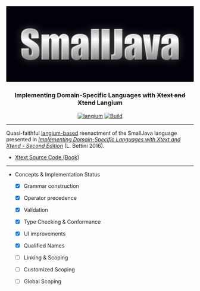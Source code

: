 <div id="small-java" align="center">
  <a href="https://github.com/snarkipus/small-java">
    <img alt="SmallJava Logo" width="640" src="static/coollogo_com-1467274.png">
  </a>
  <h3>
    Implementing Domain-Specific Languages with <del>Xtext and Xtend</del> Langium
  </h3>
</div>

<div id="badges" align="center">

  [![langium](https://img.shields.io/badge/langium-0.5-brightgreen)](https://www.npmjs.com/package/langium)
  [![Build](https://github.com/snarkipus/small-java/actions/workflows/actions.yml/badge.svg)](https://github.com/snarkipus/small-java/actions/workflows/actions.yml)

</div>

<hr>

Quasi-faithful [langium-based](https://langium.org/) reenactment of the SmallJava language presented in [_Implementing Domain-Specific Languages with Xtext and Xtend - Second Edition_](https://www.packtpub.com/product/implementing-domain-specific-languages-with-xtext-and-xtend/9781786464965?_ga=2.24486655.4504868.1665617961-350183201.1665339294) (L. Bettini 2016).
 * [Xtext Source Code (Book)](https://github.com/PacktPublishing/Implementing-Domain-Specific-Languages-with-Xtext-and-Xtend)

<hr>

 * Concepts & Implementation Status
   - [X] Grammar construction
   - [x] Operator precedence
   - [x] Validation
   - [x] Type Checking & Conformance
   - [x] UI improvements
   - [x] Qualified Names
   - [ ] Linking & Scoping
   - [ ] Customized Scoping
   - [ ] Global Scoping




